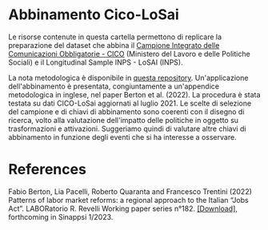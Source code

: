 # Abbinamento Cico-LoSai

Le risorse contenute in questa cartella permettono di replicare la preparazione del dataset che abbina il [Campione Integrato delle Comunicazioni Obbligatorie - CICO](http://dati.lavoro.gov.it/microdati-la-ricerca) (Ministero del Lavoro e delle Politiche Sociali) e il Longitudinal Sample INPS - LoSAI (INPS).

La nota metodologica è disponibile in [questa repository](https://github.com/francesco-trentini/abbinamento-cico-losai/blob/main/Methodological%20annex.%20Probabilistic%20matching%20between%20LoSaI%20and%20CICO.pdf). Un'applicazione dell'abbinamento è presentata, congiuntamente a un'appendice metodologica in inglese, nel paper Berton et al. (2022). La procedura è stata testata su dati CICO-LoSai aggiornati al luglio 2021. Le scelte di selezione del campione e di chiavi di abbinamento sono coerenti con il disegno di ricerca, volto alla valutazione dell'impatto delle politiche in oggetto su trasformazioni e attivazioni. Suggeriamo quindi di valutare altre chiavi di abbinamento in funzione degli eventi che si ha interesse a osservare.

# References
Fabio Berton, Lia Pacelli, Roberto Quaranta and Francesco Trentini (2022) Patterns of labor market reforms: a regional approach to the Italian “Jobs Act”. LABORatorio R. Revelli Working paper series n°182. [[Download]](https://www.laboratoriorevelli.it/sites/default/files/documents/papers/wp_182.pdf), forthcoming in Sinappsi 1/2023.
